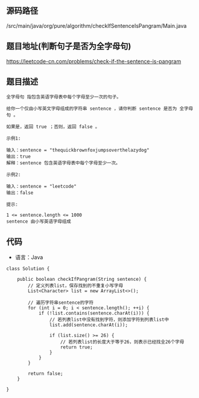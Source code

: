 ## 源码路径

/src/main/java/org/pure/algorithm/checkIfSentenceIsPangram/Main.java

## 题目地址(判断句子是否为全字母句)

https://leetcode-cn.com/problems/check-if-the-sentence-is-pangram

## 题目描述

```
全字母句 指包含英语字母表中每个字母至少一次的句子。

给你一个仅由小写英文字母组成的字符串 sentence ，请你判断 sentence 是否为 全字母句 。

如果是，返回 true ；否则，返回 false 。

示例1:

输入：sentence = "thequickbrownfoxjumpsoverthelazydog"
输出：true
解释：sentence 包含英语字母表中每个字母至少一次。

示例2:

输入：sentence = "leetcode"
输出：false

提示:

1 <= sentence.length <= 1000
sentence 由小写英语字母组成
```

## 代码

- 语言：Java

```
class Solution {

    public boolean checkIfPangram(String sentence) {
        // 定义列表list，保存找到的不重复小写字母
        List<Character> list = new ArrayList<>();

        // 遍历字符串sentence的字符
        for (int i = 0; i < sentence.length(); ++i) {
            if (!list.contains(sentence.charAt(i))) {
                // 若列表list中没有找到字符，则添加字符到列表list中
                list.add(sentence.charAt(i));

                if (list.size() >= 26) {
                    // 若列表list的长度大于等于26，则表示已经找全26个字母
                    return true;
                }
            }
        }

        return false;
    }

}
```